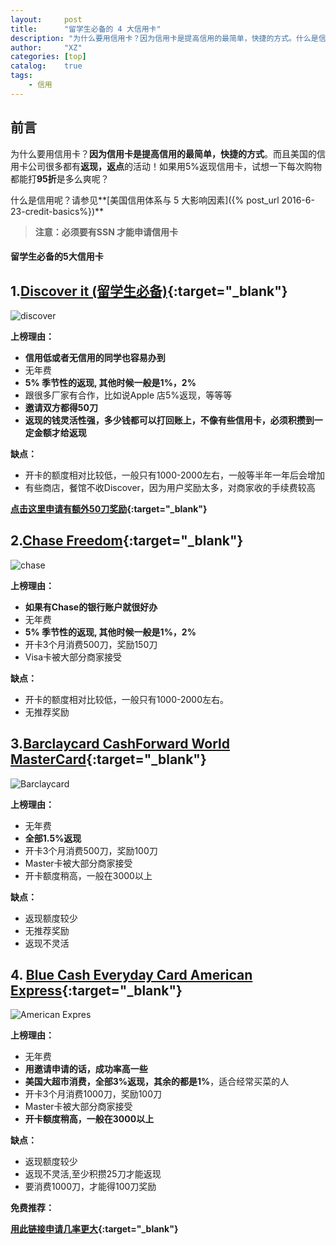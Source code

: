 ```yaml
---
layout:     post
title:      "留学生必备的 4 大信用卡"
description: "为什么要用信用卡？因为信用卡是提高信用的最简单，快捷的方式。什么是信用呢？请参见..."
author:     "XZ"
categories: [top]
catalog:    true
tags:
    - 信用
---
```

## 前言

为什么要用信用卡？**因为信用卡是提高信用的最简单，快捷的方式**。而且美国的信用卡公司很多都有**返现，返点**的活动！如果用5%返现信用卡，试想一下每次购物都能打**95折**是多么爽呢？

什么是信用呢？请参见**[美国信用体系与 5 大影响因素]({% post_url 2016-6-23-credit-basics%})**

>**注意：必须要有SSN 才能申请信用卡** 

#### 留学生必备的5大信用卡

## 1.[Discover it (留学生必备)](http://refer.discover.com/s/ulo6c?share_id=6307610796476034233){:target="_blank"}

![discover](http://www.thesimpledollar.com/wp-content/uploads/2015/07/discover-it-card-art.png)

**上榜理由：**

* **信用低或者无信用的同学也容易办到**
* 无年费
* **5% 季节性的返现, 其他时候一般是1%，2%**
* 跟很多厂家有合作，比如说Apple 店5%返现，等等等
* **邀请双方都得50刀**
* **返现的钱灵活性强，多少钱都可以打回账上，不像有些信用卡，必须积攒到一定金额才给返现**

**缺点：**

* 开卡的额度相对比较低，一般只有1000-2000左右，一般等半年一年后会增加
* 有些商店，餐馆不收Discover，因为用户奖励太多，对商家收的手续费较高

**[点击这里申请有额外50刀奖励](http://refer.discover.com/s/ulo6c?share_id=6307610796476034233){:target="_blank"}**



## 2.[Chase Freedom](https://applynow.chase.com/FlexAppWeb/renderApp.do?SPID=FJF6&CELL=63HP&MSC=1534838658){:target="_blank"}

![chase](http://travelwithgrant.boardingarea.com/wp-content/uploads/2014/12/Chase-Freedom-Credit-Card.png)

**上榜理由：**

* **如果有Chase的银行账户就很好办**
* 无年费
* **5% 季节性的返现, 其他时候一般是1%，2%**
* 开卡3个月消费500刀，奖励150刀
* Visa卡被大部分商家接受

**缺点：**

* 开卡的额度相对比较低，一般只有1000-2000左右。
* 无推荐奖励

## 3.[Barclaycard CashForward World MasterCard](http://www.findmybarclaycard.com/barclaycard-credit-cards/cashforward){:target="_blank"}

![Barclaycard](http://www.multivu.com/assets/7224751/photos/7224751-anb-arrival-wmc-nofee-md.jpg?1400037759)

**上榜理由：**

* 无年费
* **全部1.5%返现**
* 开卡3个月消费500刀，奖励100刀
* Master卡被大部分商家接受
* 开卡额度稍高，一般在3000以上

**缺点：**

* 返现额度较少
* 无推荐奖励
* 返现不灵活

## 4. [Blue Cash Everyday Card American Express](http://email.americanexpress.com/a/tBXnslAAQB6FsB8z9nWNwX2pM.AQB6Fsxw/axp11?APPURL=blue-cash-everyday-credit-card/49005-750-0-9FDBCE6021906661E8978CA44EAB70B3F630B68437904BAA-200002-SBLWX6SIAdCXaP9I3GkHDg35*cQ=){:target="_blank"}

![American Expres](http://2spaxp304su575mws415dydz.wpengine.netdna-cdn.com/wp-content/uploads/2013/08/American-Express-Blue-Cash-Everyday.png)

**上榜理由：**

* 无年费
* **用邀请申请的话，成功率高一些**
* **美国大超市消费，全部3%返现，其余的都是1%**，适合经常买菜的人
* 开卡3个月消费1000刀，奖励100刀
* Master卡被大部分商家接受
* **开卡额度稍高，一般在3000以上**

**缺点：**

* 返现额度较少
* 返现不灵活,至少积攒25刀才能返现
* 要消费1000刀，才能得100刀奖励

**免费推荐：**

**[用此链接申请几率更大](http://email.americanexpress.com/a/tBXnslAAQB6FsB8z9nWNwX2pM.AQB6Fsxw/axp11?APPURL=blue-cash-everyday-credit-card/49005-750-0-9FDBCE6021906661E8978CA44EAB70B3F630B68437904BAA-200002-SBLWX6SIAdCXaP9I3GkHDg35*cQ=){:target="_blank"}**



